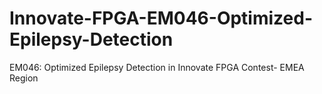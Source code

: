 # Innovate-FPGA-EM046-Optimized-Epilepsy-Detection
EM046: Optimized Epilepsy Detection in Innovate FPGA Contest- EMEA Region
